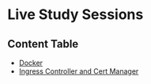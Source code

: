 # Live Study Sessions

## Content Table

* [Docker](./Docker)
* [Ingress Controller and Cert Manager](./Ingress-Controler-and-Cert-Manager)